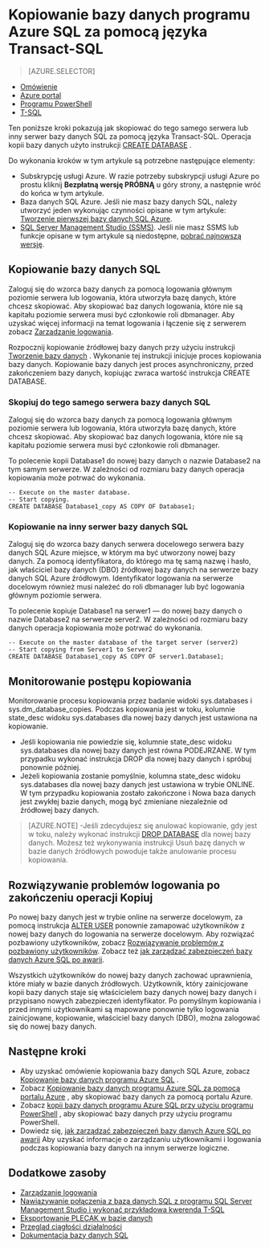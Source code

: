 <properties 
    pageTitle="Kopiowanie bazy danych programu Azure SQL za pomocą języka Transact-SQL | Microsoft Azure" 
    description="Utwórz kopię bazy danych programu Azure SQL za pomocą języka Transact-SQL" 
    services="sql-database"
    documentationCenter=""
    authors="stevestein"
    manager="jhubbard"
    editor=""/>

<tags
    ms.service="sql-database"
    ms.devlang="NA"
    ms.date="09/19/2016"
    ms.author="sstein"
    ms.workload="data-management"
    ms.topic="article"
    ms.tgt_pltfrm="NA"/>


# <a name="copy-an-azure-sql-database-using-transact-sql"></a>Kopiowanie bazy danych programu Azure SQL za pomocą języka Transact-SQL


> [AZURE.SELECTOR]
- [Omówienie](sql-database-copy.md)
- [Azure portal](sql-database-copy-portal.md)
- [Programu PowerShell](sql-database-copy-powershell.md)
- [T-SQL](sql-database-copy-transact-sql.md)


Ten poniższe kroki pokazują jak skopiować do tego samego serwera lub inny serwer bazy danych SQL za pomocą języka Transact-SQL. Operacja kopii bazy danych użyto instrukcji [CREATE DATABASE](https://msdn.microsoft.com/library/ms176061.aspx) .

Do wykonania kroków w tym artykule są potrzebne następujące elementy:

- Subskrypcję usługi Azure. W razie potrzeby subskrypcji usługi Azure po prostu kliknij **Bezpłatną wersję PRÓBNĄ** u góry strony, a następnie wróć do końca w tym artykule.
- Baza danych SQL Azure. Jeśli nie masz bazy danych SQL, należy utworzyć jeden wykonując czynności opisane w tym artykule: [Tworzenie pierwszej bazy danych SQL Azure](sql-database-get-started.md).
- [SQL Server Management Studio (SSMS)](https://msdn.microsoft.com/library/ms174173.aspx). Jeśli nie masz SSMS lub funkcje opisane w tym artykule są niedostępne, [pobrać najnowszą wersję](https://msdn.microsoft.com/library/mt238290.aspx).


## <a name="copy-your-sql-database"></a>Kopiowanie bazy danych SQL

Zaloguj się do wzorca bazy danych za pomocą logowania głównym poziomie serwera lub logowania, która utworzyła bazę danych, które chcesz skopiować. Aby skopiować baz danych logowania, które nie są kapitału poziomie serwera musi być członkowie roli dbmanager. Aby uzyskać więcej informacji na temat logowania i łączenie się z serwerem zobacz [Zarządzanie logowania](sql-database-manage-logins.md).

Rozpocznij kopiowanie źródłowej bazy danych przy użyciu instrukcji [Tworzenie bazy danych](https://msdn.microsoft.com/library/ms176061.aspx) . Wykonanie tej instrukcji inicjuje proces kopiowania bazy danych. Kopiowanie bazy danych jest proces asynchroniczny, przed zakończeniem bazy danych, kopiując zwraca wartość instrukcja CREATE DATABASE.


### <a name="copy-a-sql-database-to-the-same-server"></a>Skopiuj do tego samego serwera bazy danych SQL

Zaloguj się do wzorca bazy danych za pomocą logowania głównym poziomie serwera lub logowania, która utworzyła bazę danych, które chcesz skopiować. Aby skopiować baz danych logowania, które nie są kapitału poziomie serwera musi być członkowie roli dbmanager.

To polecenie kopii Database1 do nowej bazy danych o nazwie Database2 na tym samym serwerze. W zależności od rozmiaru bazy danych operacja kopiowania może potrwać do wykonania.

    -- Execute on the master database.
    -- Start copying.
    CREATE DATABASE Database1_copy AS COPY OF Database1;

### <a name="copy-a-sql-database-to-a-different-server"></a>Kopiowanie na inny serwer bazy danych SQL

Zaloguj się do wzorca bazy danych serwera docelowego serwera bazy danych SQL Azure miejsce, w którym ma być utworzony nowej bazy danych. Za pomocą identyfikatora, do którego ma tę samą nazwę i hasło, jak właściciel bazy danych (DBO) źródłowej bazy danych na serwerze bazy danych SQL Azure źródłowym. Identyfikator logowania na serwerze docelowym również musi należeć do roli dbmanager lub być logowania głównym poziomie serwera.

To polecenie kopiuje Database1 na serwer1 — do nowej bazy danych o nazwie Database2 na serwerze server2. W zależności od rozmiaru bazy danych operacja kopiowania może potrwać do wykonania.


    -- Execute on the master database of the target server (server2)
    -- Start copying from Server1 to Server2
    CREATE DATABASE Database1_copy AS COPY OF server1.Database1;
    

## <a name="monitor-the-progress-of-the-copy-operation"></a>Monitorowanie postępu kopiowania

Monitorowanie procesu kopiowania przez badanie widoki sys.databases i sys.dm_database_copies. Podczas kopiowania jest w toku, kolumnie state_desc widoku sys.databases dla nowej bazy danych jest ustawiona na kopiowanie.


- Jeśli kopiowania nie powiedzie się, kolumnie state_desc widoku sys.databases dla nowej bazy danych jest równa PODEJRZANE. W tym przypadku wykonać instrukcja DROP dla nowej bazy danych i spróbuj ponownie później.
- Jeżeli kopiowania zostanie pomyślnie, kolumna state_desc widoku sys.databases dla nowej bazy danych jest ustawiona w trybie ONLINE. W tym przypadku kopiowania zostało zakończone i Nowa baza danych jest zwykłej bazie danych, mogą być zmieniane niezależnie od źródłowej bazy danych.

> [AZURE.NOTE] -Jeśli zdecydujesz się anulować kopiowanie, gdy jest w toku, należy wykonać instrukcji [DROP DATABASE](https://msdn.microsoft.com/library/ms178613.aspx) dla nowej bazy danych. Możesz też wykonywania instrukcji Usuń bazę danych w bazie danych źródłowych powoduje także anulowanie procesu kopiowania.


## <a name="resolve-logins-after-the-copy-operation-completes"></a>Rozwiązywanie problemów logowania po zakończeniu operacji Kopiuj

Po nowej bazy danych jest w trybie online na serwerze docelowym, za pomocą instrukcja [ALTER USER](https://msdn.microsoft.com/library/ms176060.aspx) ponownie zamapować użytkowników z nowej bazy danych do logowania na serwerze docelowym. Aby rozwiązać pozbawiony użytkowników, zobacz [Rozwiązywanie problemów z pozbawiony użytkowników](https://msdn.microsoft.com/library/ms175475.aspx). Zobacz też [jak zarządzać zabezpieczeń bazy danych Azure SQL po awarii](sql-database-geo-replication-security-config.md).

Wszystkich użytkowników do nowej bazy danych zachować uprawnienia, które miały w bazie danych źródłowych. Użytkownik, który zainicjowane kopii bazy danych staje się właścicielem bazy danych nowej bazy danych i przypisano nowych zabezpieczeń identyfikator. Po pomyślnym kopiowania i przed innymi użytkownikami są mapowane ponownie tylko logowania zainicjowane, kopiowanie, właściciel bazy danych (DBO), można zalogować się do nowej bazy danych.


## <a name="next-steps"></a>Następne kroki

- Aby uzyskać omówienie kopiowania bazy danych SQL Azure, zobacz [Kopiowanie bazy danych programu Azure SQL](sql-database-copy.md) .
- Zobacz [Kopiowanie bazy danych programu Azure SQL za pomocą portalu Azure](sql-database-copy-portal.md) , aby skopiować bazy danych za pomocą portalu Azure.
- Zobacz [kopii bazy danych programu Azure SQL przy użyciu programu PowerShell](sql-database-copy-powershell.md) , aby skopiować bazy danych przy użyciu programu PowerShell.
- Dowiedz się, [jak zarządzać zabezpieczeń bazy danych Azure SQL po awarii](sql-database-geo-replication-security-config.md) Aby uzyskać informacje o zarządzaniu użytkownikami i logowania podczas kopiowania bazy danych na innym serwerze logiczne.



## <a name="additional-resources"></a>Dodatkowe zasoby

- [Zarządzanie logowania](sql-database-manage-logins.md)
- [Nawiązywanie połączenia z bazą danych SQL z programu SQL Server Management Studio i wykonać przykładowa kwerenda T-SQL](sql-database-connect-query-ssms.md)
- [Eksportowanie PLECAK w bazie danych](sql-database-export.md)
- [Przegląd ciągłości działalności](sql-database-business-continuity.md)
- [Dokumentacja bazy danych SQL](https://azure.microsoft.com/documentation/services/sql-database/)


